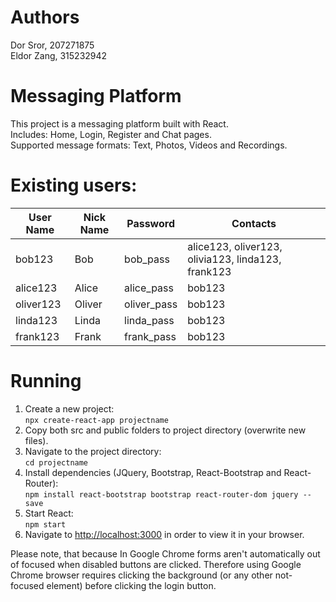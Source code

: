 # Authors
Dor Sror, 207271875  
Eldor Zang, 315232942  
# Messaging Platform
This project is a messaging platform built with React.  
Includes: Home, Login, Register and Chat pages.  
Supported message formats: Text, Photos, Videos and Recordings.  
# Existing users:
User Name | Nick Name | Password | Contacts
--- | --- | --- | --- |
bob123 | Bob | bob_pass | alice123, oliver123, olivia123, linda123, frank123
alice123 | Alice | alice_pass | bob123
oliver123 | Oliver | oliver_pass | bob123
linda123 | Linda | linda_pass | bob123
frank123 | Frank | frank_pass | bob123

# Running
1. Create a new project:  
`npx create-react-app projectname`  
2. Copy both src and public folders to project directory (overwrite new files).  
3. Navigate to the project directory:  
`cd projectname`  
4. Install dependencies (JQuery, Bootstrap, React-Bootstrap and React-Router):  
`npm install react-bootstrap bootstrap react-router-dom jquery --save`
5. Start React:  
`npm start`  
6. Navigate to [http://localhost:3000](http://localhost:3000) in order to view it in your browser.  

Please note, that because In Google Chrome forms aren't automatically out of focused when disabled buttons are clicked. Therefore using Google Chrome browser requires clicking the background (or any other not-focused element) before clicking the login button.

